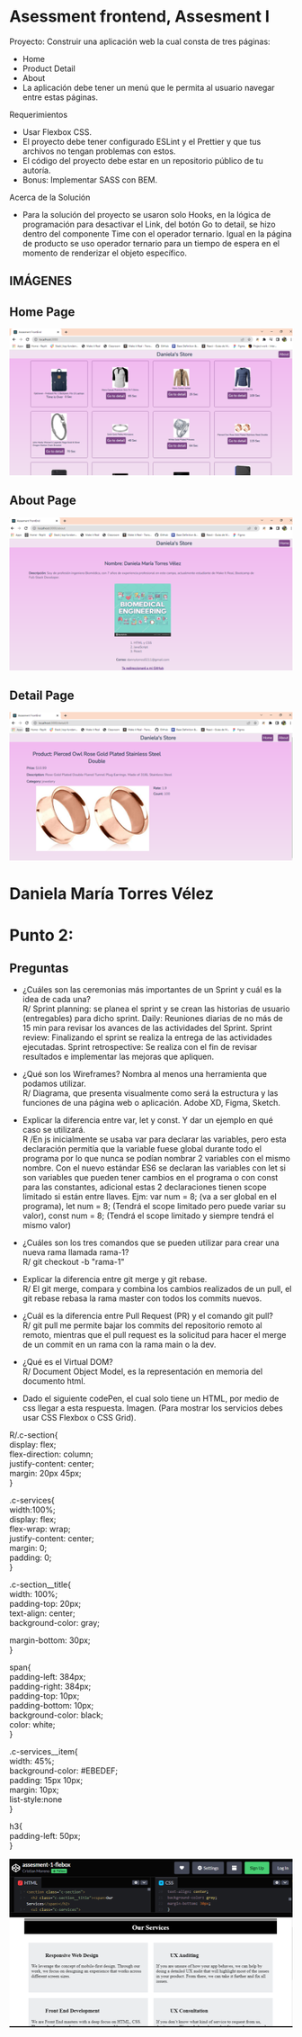 # Asessment frontend, Assesment I

Proyecto: Construir una aplicación web la cual consta de tres páginas:

- Home
- Product Detail
- About
- La aplicación debe tener un menú que le permita al usuario navegar entre estas páginas.

Requerimientos

- Usar Flexbox CSS.
- El proyecto debe tener configurado ESLint y el Prettier y que tus archivos no tengan problemas con estos.
- El código del proyecto debe estar en un repositorio público de tu autoría.
- Bonus: Implementar SASS con BEM.

Acerca de la Solución

- Para la solución del proyecto se usaron solo Hooks, en la lógica de programación para desactivar el Link,
  del botón Go to detail, se hizo dentro del componente Time con el operador ternario. Igual en la página de
  producto se uso operador ternario para un tiempo de espera en el momento de renderizar el objeto específico.

## IMÁGENES

## Home Page

<img src = "/src/assets/ParaREADME/Landing.PNG" alt="Home Page"/>

## About Page

<img src = "/src/assets/ParaREADME/About.PNG" alt="About Page"/>

## Detail Page

<img src = "/src/assets/ParaREADME/Detail.PNG" alt="Detail Page"/>

# Daniela María Torres Vélez

# Punto 2:

## Preguntas

- ¿Cuáles son las ceremonias más importantes de un Sprint y cuál es la idea de cada una?  
  R/ Sprint planning: se planea el sprint y se crean las historias de usuario (entregables) para dicho sprint.
  Daily: Reuniones diarias de no más de 15 min para revisar los avances de las actividades del Sprint.
  Sprint review: Finalizando el sprint se realiza la entrega de las actividades ejecutadas.
  Sprint retrospective: Se realiza con el fin de revisar resultados e implementar las mejoras que apliquen.

- ¿Qué son los Wireframes? Nombra al menos una herramienta que podamos utilizar.  
  R/ Diagrama, que presenta visualmente como será la estructura y las funciones de una página web o aplicación.
  Adobe XD, Figma, Sketch.

- Explicar la diferencia entre var, let y const. Y dar un ejemplo en qué caso se utilizará.  
  R /En js inicialmente se usaba var para declarar las variables, pero esta declaración permitía que la
  variable fuese global durante todo el programa por lo que nunca se podían nombrar 2 variables con el mismo
  nombre. Con el nuevo estándar ES6 se declaran las variables con let si son variables que pueden tener
  cambios en el programa o con const para las constantes, adicional estas 2 declaraciones tienen scope
  limitado si están entre llaves. Ejm: var num = 8; (va a ser global en el programa), let num = 8; (Tendrá el
  scope limitado pero puede variar su valor), const num = 8; (Tendrá el scope limitado y siempre tendrá el
  mismo valor)

- ¿Cuáles son los tres comandos que se pueden utilizar para crear una nueva rama llamada rama-1?  
  R/ git checkout -b "rama-1"

- Explicar la diferencia entre git merge y git rebase.  
  R/ El git merge, compara y combina los cambios realizados de un pull, el git rebase rebasa la rama master con
  todos los commits nuevos.

- ¿Cuál es la diferencia entre Pull Request (PR) y el comando git pull?  
  R/ git pull me permite bajar los commits del repositorio remoto al remoto, mientras que el pull request es la
  solicitud para hacer el merge de un commit en un rama con la rama main o la dev.

- ¿Qué es el Virtual DOM?  
  R/ Document Object Model, es la representación en memoria del documento html.

- Dado el siguiente codePen, el cual solo tiene un HTML, por medio de css llegar a esta respuesta. Imagen.
  (Para mostrar los servicios debes usar CSS Flexbox o CSS Grid).

R/.c-section{  
display: flex;  
flex-direction: column;  
justify-content: center;  
margin: 20px 45px;  
}

.c-services{  
width:100%;  
display: flex;  
flex-wrap: wrap;  
justify-content: center;  
margin: 0;  
padding: 0;  
}

.c-section\_\_title{  
width: 100%;  
padding-top: 20px;  
text-align: center;  
background-color: gray;

margin-bottom: 30px;  
}

span{  
padding-left: 384px;  
padding-right: 384px;  
padding-top: 10px;  
padding-bottom: 10px;  
background-color: black;  
color: white;  
}

.c-services\_\_item{  
width: 45%;  
background-color: #EBEDEF;  
padding: 15px 10px;  
margin: 10px;  
list-style:none  
}

h3{  
padding-left: 50px;  
}

<img src = "/src/assets/ParaREADME/CodePen.PNG" alt="CodePen result"/>
